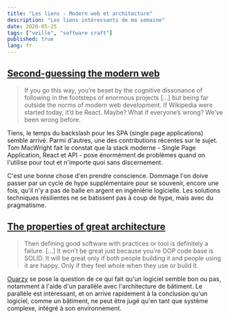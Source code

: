 ```yaml
---
title: "Les liens - Modern web et architecture"
description: "Les liens intéressants de ma semaine"
date: 2020-05-25
tags: ["veille", "software craft"]
published: true
lang: fr
---
```


## [Second-guessing the modern web](https://macwright.org/2020/05/10/spa-fatigue.html)

>If you go this way, you’re beset by the cognitive dissonance of following in the footsteps of enormous projects [...] but being far outside the norms of modern web development. If Wikipedia were started today, it’d be React. Maybe?
>What if everyone’s wrong? We’ve been wrong before.

Tiens, le temps du backslash pour les SPA (single page applications) semble arrivé. Parmi d'autres, une des contributions récentes sur le sujet. Tom MacWright fait le constat que la stack moderne - Single Page Application, React et API - pose énormément de problèmes quand on l'utilise pour tout et n'importe quoi sans discernement.

C'est une bonne chose d'en prendre conscience. Dommage l'on doive passer par un cycle de hype supplémentaire pour se souvenir, encore une fois, qu'il n'y a pas de balle en argent en ingéniérie logicielle. Les solutions techniques résilientes ne se batissent pas à coup de hype, mais avec du pragmatisme.

## [The properties of great architecture](http://www.ouarzy.com/2020/05/17/the-properties-of-great-architecture/)

>Then defining good software with practices or tool is definitely a failure. [...]
>It won’t be great just because you’re OOP code base is SOLID. 
>It will be great only if both people building it and people using it are happy. Only if they feel whole when they use or build it.

[Ouarzy](http://www.ouarzy.com/) se pose la question de ce qui fait qu'un logiciel semble bon ou pas, notamment à l'aide d'un parallèle avec l'architecture de bâtiment. Le parallèle est intéressant, et on arrive rapidement à la conclusion qu'un logiciel, comme un bâtiment, ne peut être jugé qu'en tant que système complexe, intégré à son environnement.

